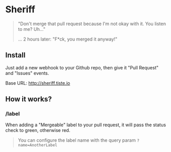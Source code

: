 # Sheriff

> "Don't merge that pull request because I'm not okay with it. You listen to me? Uh..."
>
> ... 2 hours later: "F*ck, you merged it anyway!"

## Install

Just add a new webhook to your Github repo, then give it "Pull Request" and "Issues" events.

Base URL: http://sheriff.tiste.io

## How it works?

### /label

When adding a "Mergeable" label to your pull request, it will pass the status check to green, otherwise red.

> You can configure the label name with the query param `?name=AnotherLabel`
